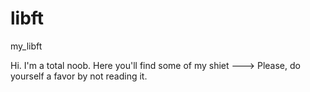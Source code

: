 # libft
my_libft

Hi. I'm a total noob.
Here you'll find some of my shiet ---> Please, do yourself a favor by not reading it.
